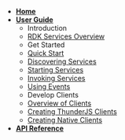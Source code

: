 <!-- markdownlint-disable-next-line first-line-heading -->
- [**Home**](/homepage.md)
- [**User Guide**](/README)
  - Introduction
  - [RDK Services Overview](userguide/intro.md)
  - Get Started
  - [Quick Start](userguide/quick-start.md)
  - [Discovering Services](userguide/discover.md)
  - [Starting Services](userguide/start.md)
  - [Invoking Services](userguide/invoke.md)
  - [Using Events](userguide/events.md)
  - Develop Clients
  - [Overview of Clients](userguide/clients.md)
  - [Creating ThunderJS Clients](userguide/thunderjs.md)
  - [Creating Native Clients](userguide/native.md)
- [**API Reference**](api/ActivityMonitorPlugin.md)